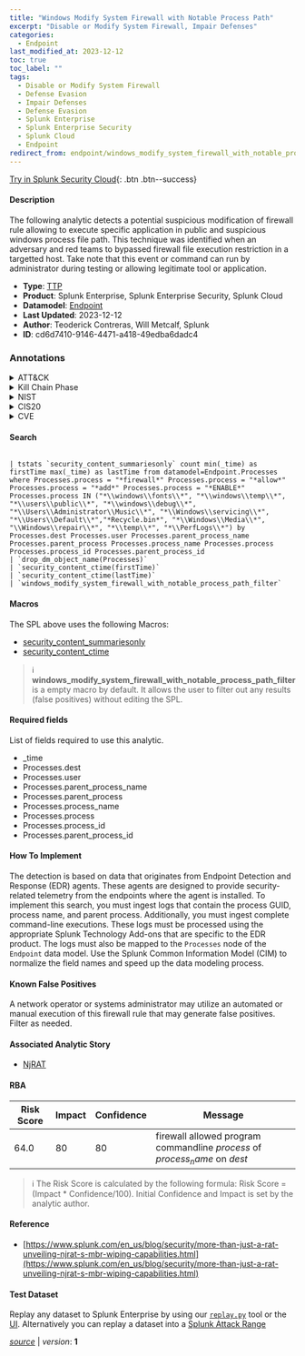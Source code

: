 ```yaml
---
title: "Windows Modify System Firewall with Notable Process Path"
excerpt: "Disable or Modify System Firewall, Impair Defenses"
categories:
  - Endpoint
last_modified_at: 2023-12-12
toc: true
toc_label: ""
tags:
  - Disable or Modify System Firewall
  - Defense Evasion
  - Impair Defenses
  - Defense Evasion
  - Splunk Enterprise
  - Splunk Enterprise Security
  - Splunk Cloud
  - Endpoint
redirect_from: endpoint/windows_modify_system_firewall_with_notable_process_path/
---
```




[Try in Splunk Security Cloud](https://www.splunk.com/en_us/cyber-security.html){: .btn .btn--success}

#### Description

The following analytic detects a potential suspicious modification of firewall rule allowing to execute specific application in public and suspicious windows process file path. This technique was identified when an adversary and red teams to bypassed firewall file execution restriction in a targetted host. Take note that this event or command can run by administrator during testing or allowing legitimate tool or application.

- **Type**: [TTP](https://github.com/splunk/security_content/wiki/Detection-Analytic-Types)
- **Product**: Splunk Enterprise, Splunk Enterprise Security, Splunk Cloud
- **Datamodel**: [Endpoint](https://docs.splunk.com/Documentation/CIM/latest/User/Endpoint)
- **Last Updated**: 2023-12-12
- **Author**: Teoderick Contreras, Will Metcalf, Splunk
- **ID**: cd6d7410-9146-4471-a418-49edba6dadc4

### Annotations
<details>
  <summary>ATT&CK</summary>

<div markdown="1">

#### [ATT&CK](https://attack.mitre.org/)

| ID          | Technique   | Tactic         |
| ----------- | ----------- |--------------- |
| [T1562.004](https://attack.mitre.org/techniques/T1562/004/) | Disable or Modify System Firewall | Defense Evasion |

| [T1562](https://attack.mitre.org/techniques/T1562/) | Impair Defenses | Defense Evasion |

</div>
</details>


<details>
  <summary>Kill Chain Phase</summary>

<div markdown="1">

* Exploitation


</div>
</details>


<details>
  <summary>NIST</summary>

<div markdown="1">

* DE.CM



</div>
</details>

<details>
  <summary>CIS20</summary>

<div markdown="1">

* CIS 10



</div>
</details>

<details>
  <summary>CVE</summary>

<div markdown="1">


</div>
</details>


#### Search

```

| tstats `security_content_summariesonly` count min(_time) as firstTime max(_time) as lastTime from datamodel=Endpoint.Processes where Processes.process = "*firewall*" Processes.process = "*allow*" Processes.process = "*add*" Processes.process = "*ENABLE*" Processes.process IN ("*\\windows\\fonts\\*", "*\\windows\\temp\\*", "*\\users\\public\\*", "*\\windows\\debug\\*", "*\\Users\\Administrator\\Music\\*", "*\\Windows\\servicing\\*", "*\\Users\\Default\\*","*Recycle.bin*", "*\\Windows\\Media\\*", "\\Windows\\repair\\*", "*\\temp\\*", "*\\PerfLogs\\*") by Processes.dest Processes.user Processes.parent_process_name Processes.parent_process Processes.process_name Processes.process Processes.process_id Processes.parent_process_id 
| `drop_dm_object_name(Processes)` 
| `security_content_ctime(firstTime)` 
| `security_content_ctime(lastTime)` 
| `windows_modify_system_firewall_with_notable_process_path_filter`
```

#### Macros
The SPL above uses the following Macros:
* [security_content_summariesonly](https://github.com/splunk/security_content/blob/develop/macros/security_content_summariesonly.yml)
* [security_content_ctime](https://github.com/splunk/security_content/blob/develop/macros/security_content_ctime.yml)

> :information_source:
> **windows_modify_system_firewall_with_notable_process_path_filter** is a empty macro by default. It allows the user to filter out any results (false positives) without editing the SPL.



#### Required fields
List of fields required to use this analytic.
* _time
* Processes.dest
* Processes.user
* Processes.parent_process_name
* Processes.parent_process
* Processes.process_name
* Processes.process
* Processes.process_id
* Processes.parent_process_id



#### How To Implement
The detection is based on data that originates from Endpoint Detection and Response (EDR) agents. These agents are designed to provide security-related telemetry from the endpoints where the agent is installed. To implement this search, you must ingest logs that contain the process GUID, process name, and parent process. Additionally, you must ingest complete command-line executions. These logs must be processed using the appropriate Splunk Technology Add-ons that are specific to the EDR product. The logs must also be mapped to the `Processes` node of the `Endpoint` data model. Use the Splunk Common Information Model (CIM) to normalize the field names and speed up the data modeling process.
#### Known False Positives
A network operator or systems administrator may utilize an automated or manual execution of this firewall rule that may generate false positives. Filter as needed.

#### Associated Analytic Story
* [NjRAT](/stories/njrat)




#### RBA

| Risk Score  | Impact      | Confidence   | Message      |
| ----------- | ----------- |--------------|--------------|
| 64.0 | 80 | 80 | firewall allowed program commandline $process$ of $process_name$ on $dest$ |


> :information_source:
> The Risk Score is calculated by the following formula: Risk Score = (Impact * Confidence/100). Initial Confidence and Impact is set by the analytic author.


#### Reference

* [https://www.splunk.com/en_us/blog/security/more-than-just-a-rat-unveiling-njrat-s-mbr-wiping-capabilities.html](https://www.splunk.com/en_us/blog/security/more-than-just-a-rat-unveiling-njrat-s-mbr-wiping-capabilities.html)



#### Test Dataset
Replay any dataset to Splunk Enterprise by using our [`replay.py`](https://github.com/splunk/attack_data#using-replaypy) tool or the [UI](https://github.com/splunk/attack_data#using-ui).
Alternatively you can replay a dataset into a [Splunk Attack Range](https://github.com/splunk/attack_range#replay-dumps-into-attack-range-splunk-server)




[*source*](https://github.com/splunk/security_content/tree/develop/detections/endpoint/windows_modify_system_firewall_with_notable_process_path.yml) \| *version*: **1**